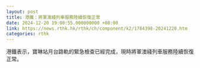 ```yaml
---
layout: post
title: 港鐵：將軍澳綫列車服務陸續恢復正常
date: 2024-12-20 19:00:55.000000000 +08:00
link: https://news.rthk.hk/rthk/ch/component/k2/1784398-20241220.htm
categories: rthk
---
```


港鐵表示，寶琳站月台路軌的緊急檢查已經完成，現時將軍澳綫列車服務陸續恢復正常。
